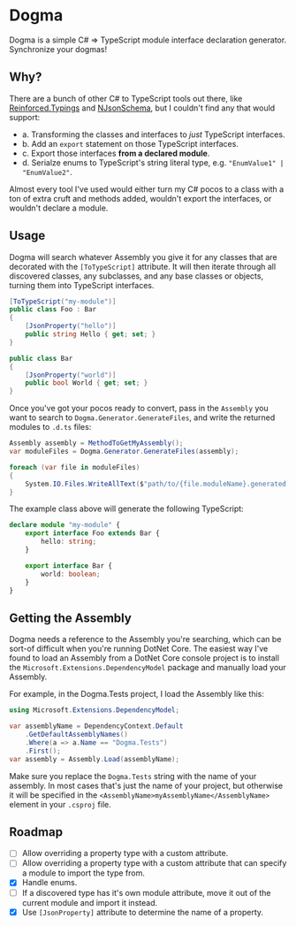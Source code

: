 # Dogma
Dogma is a simple C# => TypeScript module interface declaration generator. Synchronize your dogmas!

## Why?

There are a bunch of other C# to TypeScript tools out there, like [Reinforced.Typings](https://github.com/reinforced/Reinforced.Typings) and [NJsonSchema](https://github.com/rsuter/NJsonSchema), but I couldn't find any that would support:

- a. Transforming the classes and interfaces to *just* TypeScript interfaces.
- b. Add an `export` statement on those TypeScript interfaces.
- c. Export those interfaces **from a declared module**. 
- d. Serialze enums to TypeScript's string literal type, e.g. `"EnumValue1" | "EnumValue2"`.

Almost every tool I've used would either turn my C# pocos to a class with a ton of extra cruft and methods added, wouldn't export the interfaces, or wouldn't declare a module. 

## Usage

Dogma will search whatever Assembly you give it for any classes that are decorated with the `[ToTypeScript]` attribute. It will then iterate through all discovered classes, any subclasses, and any base classes or objects, turning them into TypeScript interfaces.

```cs
[ToTypeScript("my-module")]
public class Foo : Bar
{
    [JsonProperty("hello")]
    public string Hello { get; set; }
}

public class Bar
{
    [JsonProperty("world")]
    public bool World { get; set; }
}
```

Once you've got your pocos ready to convert, pass in the `Assembly` you want to search to `Dogma.Generator.GenerateFiles`, and write the returned modules to `.d.ts` files:

```cs
Assembly assembly = MethodToGetMyAssembly();
var moduleFiles = Dogma.Generator.GenerateFiles(assembly);

foreach (var file in moduleFiles)
{
    System.IO.Files.WriteAllText($"path/to/{file.moduleName}.generated.d.ts", file.Code);
}
```

The example class above will generate the following TypeScript:

```typescript
declare module "my-module" {
    export interface Foo extends Bar {
        hello: string;
    }

    export interface Bar {
        world: boolean;
    }
}
```

## Getting the Assembly

Dogma needs a reference to the Assembly you're searching, which can be sort-of difficult when you're running DotNet Core. The easiest way I've found to load an Assembly from a DotNet Core console project is to install the `Microsoft.Extensions.DependencyModel` package and manually load your Assembly.

For example, in the Dogma.Tests project, I load the Assembly like this:

```cs
using Microsoft.Extensions.DependencyModel;

var assemblyName = DependencyContext.Default
    .GetDefaultAssemblyNames()
    .Where(a => a.Name == "Dogma.Tests")
    .First();
var assembly = Assembly.Load(assemblyName);
```

Make sure you replace the `Dogma.Tests` string with the name of your assembly. In most cases that's just the name of your project, but otherwise it will be specified in the `<AssemblyName>myAssemblyName</AssemblyName>` element in your `.csproj` file.

## Roadmap

- [ ] Allow overriding a property type with a custom attribute. 
- [ ] Allow overriding a property type with a custom attribute that can specify a module to import the type from.
- [x] Handle enums.
- [ ] If a discovered type has it's own module attribute, move it out of the current module and import it instead.
- [x] Use `[JsonProperty]` attribute to determine the name of a property.
